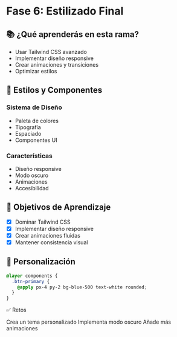 # Fase 6: Estilizado Final

## 📚 ¿Qué aprenderás en esta rama?
- Usar Tailwind CSS avanzado
- Implementar diseño responsive
- Crear animaciones y transiciones
- Optimizar estilos

## 🎨 Estilos y Componentes

### Sistema de Diseño
- Paleta de colores
- Tipografía
- Espaciado
- Componentes UI

### Características
- Diseño responsive
- Modo oscuro
- Animaciones
- Accesibilidad

## 🎯 Objetivos de Aprendizaje
- [x] Dominar Tailwind CSS
- [x] Implementar diseño responsive
- [x] Crear animaciones fluidas
- [x] Mantener consistencia visual

## 💅 Personalización

```css
@layer components {
  .btn-primary {
    @apply px-4 py-2 bg-blue-500 text-white rounded;
  }
}
```

✅ Retos

Crea un tema personalizado
Implementa modo oscuro
Añade más animaciones